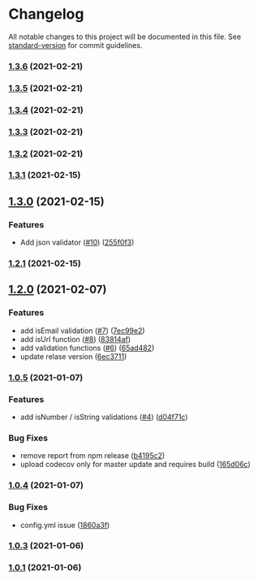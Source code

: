 # Changelog

All notable changes to this project will be documented in this file. See [standard-version](https://github.com/conventional-changelog/standard-version) for commit guidelines.

### [1.3.6](https://github.com/danielaQVMuniz/basic-validation/compare/v1.3.5...v1.3.6) (2021-02-21)

### [1.3.5](https://github.com/danielaQVMuniz/basic-validation/compare/v1.3.4...v1.3.5) (2021-02-21)

### [1.3.4](https://github.com/danielaQVMuniz/basic-validation/compare/v1.3.3...v1.3.4) (2021-02-21)

### [1.3.3](https://github.com/danielaQVMuniz/basic-validation/compare/v1.3.2...v1.3.3) (2021-02-21)

### [1.3.2](https://github.com/danielaQVMuniz/basic-validation/compare/v1.3.1...v1.3.2) (2021-02-21)

### [1.3.1](https://github.com/danielaQVMuniz/basic-validation/compare/v1.3.0...v1.3.1) (2021-02-15)

## [1.3.0](https://github.com/danielaQVMuniz/basic-validation/compare/v1.2.1...v1.3.0) (2021-02-15)


### Features

* Add json validator ([#10](https://github.com/danielaQVMuniz/basic-validation/issues/10)) ([255f0f3](https://github.com/danielaQVMuniz/basic-validation/commit/255f0f31167fa04d4f74f674f0a5f4b0ab86a86c))

### [1.2.1](https://github.com/danielaQVMuniz/basic-validation/compare/v1.2.0...v1.2.1) (2021-02-15)

## [1.2.0](https://github.com/danielaQVMuniz/basic-validation/compare/v1.0.5...v1.2.0) (2021-02-07)


### Features

* add isEmail validation ([#7](https://github.com/danielaQVMuniz/basic-validation/issues/7)) ([7ec99e2](https://github.com/danielaQVMuniz/basic-validation/commit/7ec99e2f398953cca6648e003bafafdde8588b38))
* add isUrl function ([#8](https://github.com/danielaQVMuniz/basic-validation/issues/8)) ([83814af](https://github.com/danielaQVMuniz/basic-validation/commit/83814af760aa107a967dc0c4c1eb680d501f0936))
* add validation functions ([#6](https://github.com/danielaQVMuniz/basic-validation/issues/6)) ([65ad482](https://github.com/danielaQVMuniz/basic-validation/commit/65ad48255c66472567ee440cc8c394833dce8da1))
* update relase version ([6ec3711](https://github.com/danielaQVMuniz/basic-validation/commit/6ec3711025ef5a00ed64e94456bb041877aab556))

### [1.0.5](https://github.com/danielaQVMuniz/basic-validation/compare/v1.0.4...v1.0.5) (2021-01-07)


### Features

* add isNumber / isString validations ([#4](https://github.com/danielaQVMuniz/basic-validation/issues/4)) ([d04f71c](https://github.com/danielaQVMuniz/basic-validation/commit/d04f71cf29cb276f7915316a37a7c4834ee4bce6))


### Bug Fixes

* remove report from npm release ([b4195c2](https://github.com/danielaQVMuniz/basic-validation/commit/b4195c24107def9588b34bd65a61e1dcda548fc0))
* upload codecov only for master update and requires build ([165d06c](https://github.com/danielaQVMuniz/basic-validation/commit/165d06c084496374ff8ff13f0c6a9de4e47fa331))

### [1.0.4](https://github.com/danielaQVMuniz/basic-validation/compare/v1.0.3...v1.0.4) (2021-01-07)


### Bug Fixes

* config.yml issue ([1860a3f](https://github.com/danielaQVMuniz/basic-validation/commit/1860a3f8c46b2fdb75d5f0338d2d2ebb2f546ef5))

### [1.0.3](https://github.com/danielaQVMuniz/basic-validation/compare/v1.0.2...v1.0.3) (2021-01-06)

### [1.0.1](https://github.com/danielaQVMuniz/basic-validation/compare/v1.0.2...v1.0.1) (2021-01-06)
